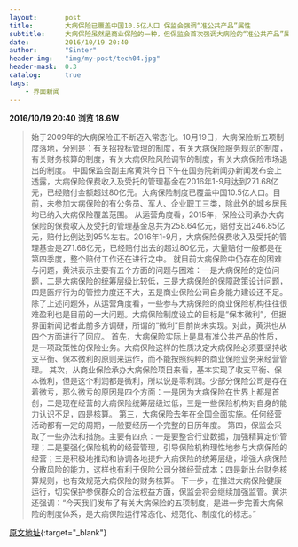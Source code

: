 ```yaml
---
layout:       post
title:        大病保险已覆盖中国10.5亿人口 保监会强调“准公共产品”属性
subtitle:     大病保险虽然是商业保险的一种，但保监会首次强调大病险的“准公共产品”属性，并下发新的五项制度，引导大病保险更合理、持续性地发展。
date:         2016/10/19 20:40
author:       "Sinter"
header-img:   "img/my-post/tech04.jpg"
header-mask:  0.3
catalog:      true
tags:
    - 界面新闻
---
```


**2016/10/19 20:40**  **浏览 18.6W**

> 始于2009年的大病保险正不断迈入常态化。10月19日，大病保险新五项制度落地，分别是：有关招投标管理的制度，有关大病保险服务规范的制度，有关财务核算的制度，有关大病保险风险调节的制度，有关大病保险市场退出的制度。
中国保监会副主席黄洪今日下午在国务院新闻办新闻发布会上透露，大病保险保费收入及受托的管理基金在2016年1-9月达到271.68亿元，已经赔付金额超过80亿元。大病保险制度已覆盖中国10.5亿人口。目前，未参加大病保险的有公务员、军人、企业职工三类，除此外的城乡居民均已纳入大病保险覆盖范围。
从运营角度看，2015年，保险公司承办大病保险的保费收入及受托的管理基金总共为258.64亿元，赔付支出246.85亿元，赔付比例达到95%左右。2016年1-9月，大病保险保费收入及受托的管理基金是271.68亿元，已经赔付出去的超过80亿元，大量赔付一般都是在第四季度，整个赔付工作还在进行之中。
就目前大病保险中仍存在的困难与问题，黄洪表示主要有五个方面的问题与困难：一是大病保险的定位问题，二是大病保险的统筹层级比较低，三是大病保险的保障政策设计问题，四是医疗行为的管控力度还不大，五是商业保险公司自身能力建设还不足。
除了上述问题外，从运营角度看，一些参与大病保险的商业保险机构往往很难盈利也是目前的一大问题。大病保险制度设立的目标是“保本微利”，但据界面新闻记者此前多方调研，所谓的“微利”目前尚未实现。对此，黄洪也从四个方面进行了回应。
首先，大病保险实际上是具有准公共产品的性质，是一项政策性的保险业务。大病保险这样的性质决定大病保险必须要坚持收支平衡、保本微利的原则来运作，而不能按照纯粹的商业保险业务来经营管理。
其次，从商业保险承办大病保险项目来看，基本实现了收支平衡、保本微利，但是这个利润都是微利，所以说是零利润。少部分保险公司是存在着微亏，那么微亏的原因是四个方面：一是因为大病保险在世界上都是首创，二是现在经营的大病保险统筹层级过低，三是一些保险机构对自身的能力认识不足，四是核算。
第三，大病保险去年在全国全面实施。任何经营活动都有一定的周期，一般要经历一个完整的日历年度。
第四，保监会采取了一些办法和措施。主要有四点：一是要整合行业数据，加强精算定价管理；二是要强化保险机构的经营管理，引导保险机构理性地参与大病保险的经营；三是积极地推动和协调各地提升大病保险的统筹层级，增强大病保险分散风险的能力，这样也有利于保险公司分摊经营成本；四是新出台财务核算规则，也有效规范大病保险的财务核算。
下一步，在推进大病保险健康运行，切实保护参保群众的合法权益方面，保监会将会继续加强监管。黄洪还强调：“今天我们发布了有关大病保险的五项制度，是进一步完善大病保险的制度体系，是大病保险运行常态化、规范化、制度化的标志。”


[原文地址](http://www.jiemian.com/article/910210.html){:target="_blank"}


